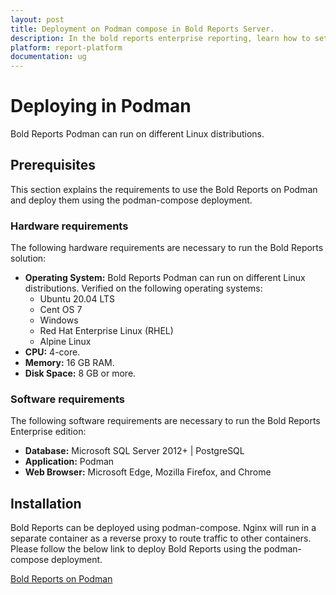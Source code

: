 ```yaml
---
layout: post
title: Deployment on Podman compose in Bold Reports Server.
description: In the bold reports enterprise reporting, learn how to set up the deployment on podman compose for the Bold Reports Enterprise Edition.
platform: report-platform
documentation: ug
---
```


# Deploying in Podman

Bold Reports Podman can run on different Linux distributions.

## Prerequisites

This section explains the requirements to use the Bold Reports on Podman and deploy them using the podman-compose deployment.

### Hardware requirements

The following hardware requirements are necessary to run the Bold Reports solution:

* **Operating System:** Bold Reports Podman can run on different Linux distributions. Verified on the following operating systems:
    * Ubuntu 20.04 LTS
    * Cent OS 7
    * Windows
    * Red Hat Enterprise Linux (RHEL)
    * Alpine Linux
* **CPU:** 4-core.
* **Memory:** 16 GB RAM.
* **Disk Space:** 8 GB or more.

### Software requirements

The following software requirements are necessary to run the Bold Reports Enterprise edition:

* **Database:** Microsoft SQL Server 2012+ | PostgreSQL
* **Application:** Podman
* **Web Browser:** Microsoft Edge, Mozilla Firefox, and Chrome

## Installation

Bold Reports can be deployed using podman-compose. Nginx will run in a separate container as a reverse proxy to route traffic to other containers. Please follow the below link to deploy Bold Reports using the podman-compose deployment.

[Bold Reports on Podman](https://github.com/boldreports/bold-reports-docker/blob/master/docs/multiple-container-podman.md)